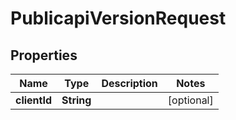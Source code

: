 # PublicapiVersionRequest

## Properties
Name | Type | Description | Notes
------------ | ------------- | ------------- | -------------
**clientId** | **String** |  |  [optional]
